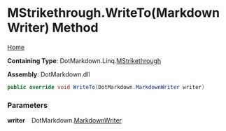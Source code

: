 # MStrikethrough\.WriteTo\(MarkdownWriter\) Method

[Home](../../../../README.md)

**Containing Type**: DotMarkdown\.Linq\.[MStrikethrough](../README.md)

**Assembly**: DotMarkdown\.dll

```csharp
public override void WriteTo(DotMarkdown.MarkdownWriter writer)
```

### Parameters

**writer** &ensp; DotMarkdown\.[MarkdownWriter](../../../MarkdownWriter/README.md)